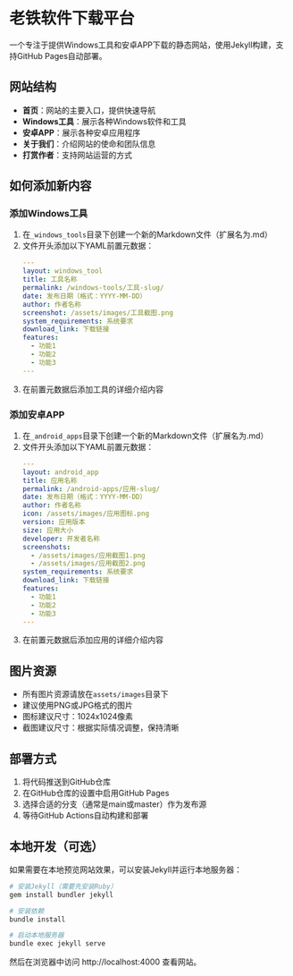 # 老铁软件下载平台

一个专注于提供Windows工具和安卓APP下载的静态网站，使用Jekyll构建，支持GitHub Pages自动部署。

## 网站结构

- **首页**：网站的主要入口，提供快速导航
- **Windows工具**：展示各种Windows软件和工具
- **安卓APP**：展示各种安卓应用程序
- **关于我们**：介绍网站的使命和团队信息
- **打赏作者**：支持网站运营的方式

## 如何添加新内容

### 添加Windows工具

1. 在`_windows_tools`目录下创建一个新的Markdown文件（扩展名为.md）
2. 文件开头添加以下YAML前置元数据：
   ```yaml
   ---
   layout: windows_tool
   title: 工具名称
   permalink: /windows-tools/工具-slug/
   date: 发布日期（格式：YYYY-MM-DD）
   author: 作者名称
   screenshot: /assets/images/工具截图.png
   system_requirements: 系统要求
   download_link: 下载链接
   features:
     - 功能1
     - 功能2
     - 功能3
   ---
   ```
3. 在前置元数据后添加工具的详细介绍内容

### 添加安卓APP

1. 在`_android_apps`目录下创建一个新的Markdown文件（扩展名为.md）
2. 文件开头添加以下YAML前置元数据：
   ```yaml
   ---
   layout: android_app
   title: 应用名称
   permalink: /android-apps/应用-slug/
   date: 发布日期（格式：YYYY-MM-DD）
   author: 作者名称
   icon: /assets/images/应用图标.png
   version: 应用版本
   size: 应用大小
   developer: 开发者名称
   screenshots:
     - /assets/images/应用截图1.png
     - /assets/images/应用截图2.png
   system_requirements: 系统要求
   download_link: 下载链接
   features:
     - 功能1
     - 功能2
     - 功能3
   ---
   ```
3. 在前置元数据后添加应用的详细介绍内容

## 图片资源

- 所有图片资源请放在`assets/images`目录下
- 建议使用PNG或JPG格式的图片
- 图标建议尺寸：1024x1024像素
- 截图建议尺寸：根据实际情况调整，保持清晰

## 部署方式

1. 将代码推送到GitHub仓库
2. 在GitHub仓库的设置中启用GitHub Pages
3. 选择合适的分支（通常是main或master）作为发布源
4. 等待GitHub Actions自动构建和部署

## 本地开发（可选）

如果需要在本地预览网站效果，可以安装Jekyll并运行本地服务器：

```bash
# 安装Jekyll（需要先安装Ruby）
gem install bundler jekyll

# 安装依赖
bundle install

# 启动本地服务器
bundle exec jekyll serve
```

然后在浏览器中访问 http://localhost:4000 查看网站。